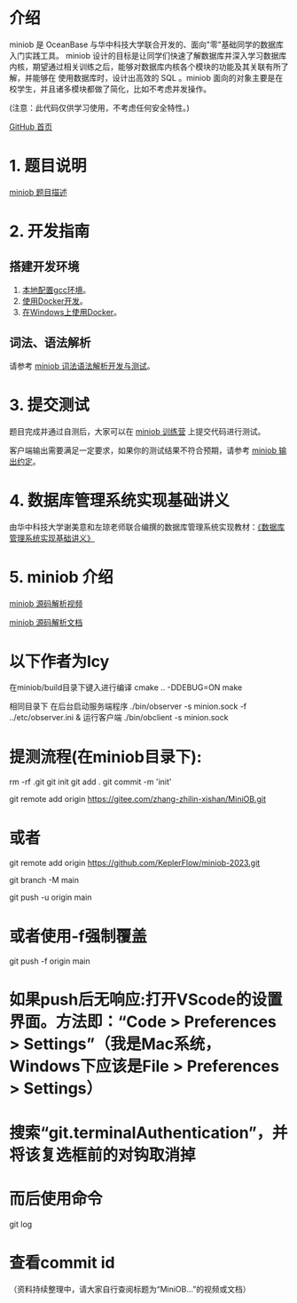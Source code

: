 # 介绍
miniob 是 OceanBase 与华中科技大学联合开发的、面向"零"基础同学的数据库入门实践工具。
miniob 设计的目标是让同学们快速了解数据库并深入学习数据库内核，期望通过相关训练之后，能够对数据库内核各个模块的功能及其关联有所了解，并能够在
使用数据库时，设计出高效的 SQL 。miniob 面向的对象主要是在校学生，并且诸多模块都做了简化，比如不考虑并发操作。

(注意：此代码仅供学习使用，不考虑任何安全特性。)

[GitHub 首页](https://github.com/oceanbase/miniob)

# 1. 题目说明
[miniob 题目描述](docs/miniob_topics.md) 

# 2. 开发指南
## 搭建开发环境
1. [本地配置gcc环境](docs/how_to_build.md)。
2. [使用Docker开发](docs/how-to-dev-using-docker.md)。
3. [在Windows上使用Docker](docs/how_to_dev_miniob_by_docker_on_windows.md)。

## 词法、语法解析
请参考 [miniob 词法语法解析开发与测试](docs/miniob-sql-parser.md)。

# 3. 提交测试
题目完成并通过自测后，大家可以在 [miniob 训练营](https://open.oceanbase.com/train?questionId=200001) 上提交代码进行测试。

客户端输出需要满足一定要求，如果你的测试结果不符合预期，请参考 [miniob 输出约定](docs/miniob-output-convention.md)。

# 4. 数据库管理系统实现基础讲义
由华中科技大学谢美意和左琼老师联合编撰的数据库管理系统实现教材：[《数据库管理系统实现基础讲义》](docs/lectures/index.md)

# 5. miniob 介绍
[miniob 源码解析视频](https://open.oceanbase.com/activities/4921877)

[miniob 源码解析文档](https://www.oceanbase.com/docs/community-developer-quickstart-10000000000627363)

# 以下作者为lcy

在miniob/build目录下键入进行编译
cmake .. -DDEBUG=ON
make

相同目录下
在后台启动服务端程序
./bin/observer -s minion.sock -f ../etc/observer.ini &
运行客户端
./bin/obclient -s minion.sock

# 提测流程(在miniob目录下):

rm -rf .git
git init
git add .
git commit -m 'init'  

git remote add origin https://gitee.com/zhang-zhilin-xishan/MiniOB.git
# 或者
git remote add origin https://github.com/KeplerFlow/miniob-2023.git

git branch -M main

git push -u origin main
# 或者使用-f强制覆盖
git push -f origin main

# 如果push后无响应:打开VScode的设置界面。方法即：“Code > Preferences > Settings”（我是Mac系统，Windows下应该是File > Preferences > Settings）
# 搜索“git.terminalAuthentication”，并将该复选框前的对钩取消掉

# 而后使用命令
git log
# 查看commit id


（资料持续整理中，请大家自行查阅标题为“MiniOB...”的视频或文档）
